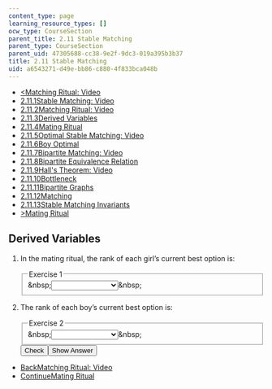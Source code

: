 ```yaml
---
content_type: page
learning_resource_types: []
ocw_type: CourseSection
parent_title: 2.11 Stable Matching
parent_type: CourseSection
parent_uid: 47305688-cc38-9e2f-9dc3-019a395b3b37
title: 2.11 Stable Matching
uid: a6543271-d49e-bb86-c880-4f833bca048b
---
```

<ul class="navigation pagination"><li id="top_bck_btn"><a href='/courses/electrical-engineering-and-computer-science/6-042j-mathematics-for-computer-science-spring-2015/structures/stable-matching/matching-ritual-video';><<span>Matching Ritual: Video</span></a></li><li id="flp_btn_1" ><a href='/courses/electrical-engineering-and-computer-science/6-042j-mathematics-for-computer-science-spring-2015/structures/stable-matching'>2.11.1<span>Stable Matching: Video</span></a></li><li id="flp_btn_2" ><a href='/courses/electrical-engineering-and-computer-science/6-042j-mathematics-for-computer-science-spring-2015/structures/stable-matching/matching-ritual-video'>2.11.2<span>Matching Ritual: Video</span></a></li><li id="flp_btn_3" class="button_selected"><a href='/courses/electrical-engineering-and-computer-science/6-042j-mathematics-for-computer-science-spring-2015/structures/stable-matching/derived-variables-0'>2.11.3<span>Derived Variables</span></a></li><li id="flp_btn_4" ><a href='/courses/electrical-engineering-and-computer-science/6-042j-mathematics-for-computer-science-spring-2015/structures/stable-matching/mating-ritual-0'>2.11.4<span>Mating Ritual</span></a></li><li id="flp_btn_5" ><a href='/courses/electrical-engineering-and-computer-science/6-042j-mathematics-for-computer-science-spring-2015/structures/stable-matching/optimal-stable-matching-video'>2.11.5<span>Optimal Stable Matching: Video</span></a></li><li id="flp_btn_6" ><a href='/courses/electrical-engineering-and-computer-science/6-042j-mathematics-for-computer-science-spring-2015/structures/stable-matching/boy-optimal'>2.11.6<span>Boy Optimal</span></a></li><li id="flp_btn_7" ><a href='/courses/electrical-engineering-and-computer-science/6-042j-mathematics-for-computer-science-spring-2015/structures/stable-matching/bipartite-matching-video'>2.11.7<span>Bipartite Matching: Video</span></a></li><li id="flp_btn_8" ><a href='/courses/electrical-engineering-and-computer-science/6-042j-mathematics-for-computer-science-spring-2015/structures/stable-matching/bipartite-equivalence-relation'>2.11.8<span>Bipartite Equivalence Relation</span></a></li><li id="flp_btn_9" ><a href='/courses/electrical-engineering-and-computer-science/6-042j-mathematics-for-computer-science-spring-2015/structures/stable-matching/hall-s-theorem-video'>2.11.9<span>Hall's Theorem: Video</span></a></li><li id="flp_btn_10" ><a href='/courses/electrical-engineering-and-computer-science/6-042j-mathematics-for-computer-science-spring-2015/structures/stable-matching/bottleneck-3'>2.11.10<span>Bottleneck</span></a></li><li id="flp_btn_11" ><a href='/courses/electrical-engineering-and-computer-science/6-042j-mathematics-for-computer-science-spring-2015/structures/stable-matching/bipartite-graphs-5'>2.11.11<span>Bipartite Graphs</span></a></li><li id="flp_btn_12" ><a href='/courses/electrical-engineering-and-computer-science/6-042j-mathematics-for-computer-science-spring-2015/structures/stable-matching/matching'>2.11.12<span>Matching</span></a></li><li id="flp_btn_13" ><a href='/courses/electrical-engineering-and-computer-science/6-042j-mathematics-for-computer-science-spring-2015/structures/stable-matching/stable-matching-invariants'>2.11.13<span>Stable Matching Invariants</span></a></li><li id="top_continue_btn"><a href='/courses/electrical-engineering-and-computer-science/6-042j-mathematics-for-computer-science-spring-2015/structures/stable-matching/mating-ritual-0';>><span>Mating Ritual</span></a></li></ul><h2 class="subhead">Derived Variables</h2><div class="self_assessment">
<ol display_name="Derived Variables" url_name="Derived_Variables_2">
<li>
<div id="Q1_div" class="problem_question"><p>In the mating ritual, the rank of each girl&#8217;s current best option is:</p><fieldset><legend class="visually-hidden">Exercise 1</legend><div class="choice"><label id="Q1_label"><span id="Q1_aria_status" tabindex="-1" class="visually-hidden">&amp;nbsp;</span><select onchange="numericTypedOrDropDownSelected(1)" id="Q1_select" class="problem_text_input"><option correct="false"></option><option correct="false">strictly increasing</option><option correct="true">weakly increasing</option><option correct="false">strictly decreasing</option><option correct="false">weakly decreasing</option></select><span style="display:none;" id="Q1_ans_span" tabindex="-1">  weakly increasing</span><span id="Q1_normal_status" class="nostatus" aria-hidden="true">&amp;nbsp;</span></label></div></fieldset></div></li>
<li>
<div id="Q2_div" class="problem_question"><p>The rank of each boy&#8217;s current best option is:</p><fieldset><legend class="visually-hidden">Exercise 2</legend><div class="choice"><label id="Q2_label"><span id="Q2_aria_status" tabindex="-1" class="visually-hidden">&amp;nbsp;</span><select onchange="numericTypedOrDropDownSelected(2)" id="Q2_select" class="problem_text_input"><option correct="false"></option><option correct="false">strictly increasing</option><option correct="false">weakly increasing</option><option correct="false">strictly decreasing</option><option correct="true">weakly decreasing</option></select><span style="display:none;" id="Q2_ans_span" tabindex="-1">  weakly decreasing</span><span id="Q2_normal_status" class="nostatus" aria-hidden="true">&amp;nbsp;</span></label></div></fieldset></div><div class="action"><button id="Q1_button" onclick="checkAnswer({1: 'optionresponse', 2: 'optionresponse'})" class="problem_mo_button">Check</button><button id="Q1_button_show" onclick="showHideSolution({1: 'optionresponse', 2: 'optionresponse'}, 1, [])" class="problem_mo_button">Show Answer</button></div></li>
</ol>
</div><ul class="navigation progress"><li id="bck_btn"><a href='/courses/electrical-engineering-and-computer-science/6-042j-mathematics-for-computer-science-spring-2015/structures/stable-matching/matching-ritual-video';>Back<span>Matching Ritual: Video</span></a></li><li id="continue_btn"><a href='/courses/electrical-engineering-and-computer-science/6-042j-mathematics-for-computer-science-spring-2015/structures/stable-matching/mating-ritual-0';>Continue<span>Mating Ritual</span></a></li></ul>